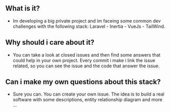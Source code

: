 ## What is it?

-   Im developing a big private project and im faceing some common dev challenges with the following stack: Laravel - Inertia - VueJs - TailWind.

## Why should i care about it?

-   You can take a look at closed issues and then find some answers that could help in your own project. Every commit i make i link the issue related, so you can see the issue and the code that answer the issue.

## Can i make my own questions about this stack?

-   Sure you can. You can create your own issue. The idea is to build a real software with some descriptions, entity relationship diagram and more ...
